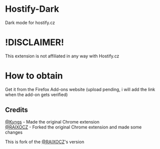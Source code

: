 # Hostify-Dark
Dark mode for hostify.cz

# !DISCLAIMER!
This extension is not affiliated in any way with Hostify.cz

# How to obtain
Get it from the Firefox Add-ons website (upload pending, i will add the link when the add-on gets verified)

## Credits  
[@Kyngs](https://github.com/Kyngs/) - Made the original Chrome extension  
[@RAIXOCZ](https://github.com/RAIXOCZ/) - Forked the original Chrome extension and made some changes  
  
This is fork of the [@RAIXOCZ](https://github.com/RAIXOCZ/)'s version
